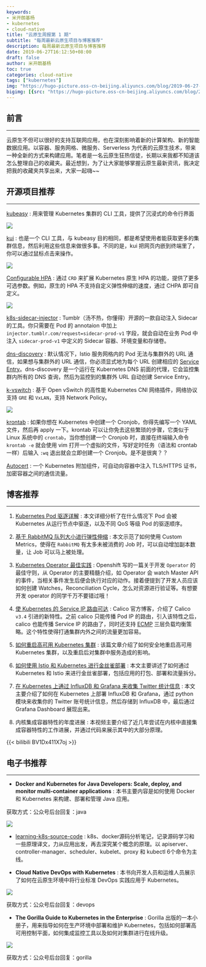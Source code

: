 ```yaml
---
keywords:
- 米开朗基杨
- kubernetes
- cloud-native
title: "云原生周报第 1 期"
subtitle: "每周最新云原生项目与博客推荐"
description: 每周最新云原生项目与博客推荐
date: 2019-06-27T16:12:50+08:00
draft: false
author: 米开朗基杨
toc: true
categories: cloud-native
tags: ["kubernetes"]
img: "https://hugo-picture.oss-cn-beijing.aliyuncs.com/blog/2019-06-27-D2pZj7NX0AAMG97.jpg"
bigimg: [{src: "https://hugo-picture.oss-cn-beijing.aliyuncs.com/blog/2019-04-27-080627.jpg"}]
---
```


## 前言

----

云原生不但可以很好的支持互联网应用，也在深刻影响着新的计算架构、新的智能数据应用。以容器、服务网格、微服务、Serverless 为代表的云原生技术，带来一种全新的方式来构建应用。笔者是一名云原生狂热信徒，长期以来我都不知道该怎么整理自己的收藏夹。最近想到，为了让大家能够掌握云原生最新资讯，我决定把我的收藏夹共享出来，大家一起嗨~~

## 开源项目推荐

----

[kubeasy](https://github.com/marcenacp/kubeasy) : 用来管理 Kubernetes 集群的 CLI 工具，提供了沉浸式的命令行界面

![](https://jsd.onmicrosoft.cn/gh/yangchuansheng/imghosting6@main/uPic/1_IXbGxeofG5r4FUOUE0k9_g.gif)

[kui](https://github.com/IBM/kui) : 也是一个 CLI 工具，与 kubeasy 目的相同，都是希望使用者能获取更多的集群信息，然后利用这些信息来做很多事。不同的是，kui 把网页内嵌到终端里了，你可以通过鼠标点击来操作。

![](https://jsd.onmicrosoft.cn/gh/yangchuansheng/imghosting6@main/uPic/1_YyWzawiJBmvrxfXnegJTzA.gif)

[Configurable HPA](https://github.com/postmates/configurable-hpa) : 通过 `CRD` 来扩展 Kubernetes 原生 HPA 的功能，提供了更多可选参数。例如，原生的 HPA 不支持自定义弹性伸缩的速度，通过 CHPA 即可自定义。

![](https://jsd.onmicrosoft.cn/gh/yangchuansheng/imghosting6@main/uPic/2019-06-24-060828.jpg)

[k8s-sidecar-injector](github.com/tumblr/k8s-sidecar-injector) : Tumblr（汤不热，你懂得）开源的一款自动注入 Sidecar 的工具。你只需要在 Pod 的 annotaion 中加上 `injector.tumblr.com/request=sidecar-prod-v1` 字段，就会自动在业务 Pod 中注入 `sidecar-prod-v1` 中定义的 Sidecar 容器、环境变量和存储卷。

[dns-discovery](https://github.com/istio-ecosystem/dns-discovery) : 默认情况下，Istio 服务网格内的 Pod 无法与集群外的 URL 通信，如果想与集群外的 URL 通信，你必须显式地为每个 URL 创建相应的 [Service Entry](https://istio.io/docs/reference/config/networking/v1alpha3/service-entry/)。dns-discovery 是一个运行在 Kubernetes DNS 前面的代理，它会监控集群内所有的 DNS 查询，然后为监控到的集群外 URL 自动创建 Service Entry。

[k-vswitch](https://github.com/k-vswitch/k-vswitch) : 基于 Open vSwitch 的高性能 Kubernetes CNI 网络插件，网络协议支持 `GRE` 和 `VxLAN`，支持 Network Policy。

![](https://jsd.onmicrosoft.cn/gh/yangchuansheng/imghosting6@main/uPic/2019-06-24-064500.jpg)

[krontab](https://github.com/jacobtomlinson/krontab) : 如果你想在 Kubernetes 中创建一个 Cronjob，你得先编写一个 YAML 文件，然后再 apply 一下。krontab 可以让你免去这些繁琐的步骤，它类似于 Linux 系统中的 `crontab`，当你想创建一个 Cronjob 时，直接在终端输入命令 `krontab -e` 就会使用 vim 打开一个虚拟的文件，写好定时任务（语法和 crontab 一样）后输入 `:wq` 退出就会立即创建一个 Cronjob。是不是很爽？？

[Autocert](https://github.com/smallstep/autocert) : 一个 Kubernetes 附加组件，可自动向容器中注入 TLS/HTTPS 证书，加密容器之间的通信流量。

## 博客推荐

----

1. [Kubernetes Pod 驱逐详解](/posts/kubernetes-eviction/) : 本文详细分析了在什么情况下 Pod 会被 Kubernetes 从运行节点中驱逐，以及不同 QoS 等级 Pod 的驱逐顺序。

2. [基于 RabbitMQ 队列大小进行弹性伸缩](https://itnext.io/kubernetes-workers-autoscaling-based-on-rabbitmq-queue-size-cb0803193cdf) : 本文示范了如何使用 Custom Metrics，使得在 `RabbitMQ` 有太多未被消费的 Job 时，可以自动增加副本数量，让 Job 可以马上被处理。 

3. [Kubernetes Operator 最佳实践](https://blog.openshift.com/kubernetes-operators-best-practices/) : Openshift 写的一篇关于开发 `Operator` 的最佳守则，从 Operator 的主要精髓介绍，如 Operator 会 watch Master API 的事件，当相关事件发生后便会执行对应的动作。接着便提到了开发人员应该如何创建 Watches，Reconciliation Cycle，怎么对资源进行验证等。有想要开发 operator 的同学千万不要错过哦！

4. [使 Kubernetes 的 Service IP 路由可达](https://www.projectcalico.org/kubernetes-service-ip-route-advertisement/) : Calico 官方博客，介绍了 Calico `v3.4` 引进的新特性。之前 calico 只能传播 Pod IP 的路由，引入该特性之后，calico 也能传播 Service IP 的路由了，同时还支持 [ECMP](https://www.wikiwand.com/zh/%E7%AD%89%E5%83%B9%E5%A4%9A%E8%B7%AF%E5%BE%91%E8%B7%AF%E7%94%B1) 三层负载均衡策略。这个特性使得打通集群内外之间的流量更加容易。

5. [如何重启高可用 Kubernetes 集群](https://medium.com/@liejuntao001/how-to-reboot-highly-available-kubernetes-cluster-5a9df4daecf) : 该篇文章介绍了如何安全地重启高可用 Kubernetes 集群，以及重启后对集群中服务造成的影响。

6. [如何使用 Istio 和 Kubernetes 进行金丝雀部署](https://www.digitalocean.com/community/tutorials/how-to-do-canary-deployments-with-istio-and-kubernetes) : 本文主要讲述了如何通过 Kubernetes 和 Istio 来进行金丝雀部署，包括应用的打包、部署和流量拆分。

7. [在 Kubernetes 上通过 InfluxDB 和 Grafana 来收集 Twitter 统计信息](https://opensource.com/article/19/2/deploy-influxdb-grafana-kubernetes) : 本文主要介绍了如何在 Kubernetes 上部署 InfluxDB 和 Grafana，通过 python 模块来收集你的 Twitter 账号统计信息，然后存储到 InfluxDB 中，最后通过 Grafana Dashboard 展现出来。 

8. 内核集成容器特性的年度进展 : 本视频主要介绍了近几年尝试在内核中直接集成容器特性的工作进展，并通过代码来展示其中的大部分原理。

{{< bilibili BV1Dx411X7oj >}}

## 电子书推荐

----

+ **Docker and Kubernetes for Java Developers: Scale, deploy, and monitor multi-container applications** : 本书主要内容是如何使用 Docker 和 Kubernetes 来构建、部署和管理 Java 应用。

获取方式：公众号后台回复：java

![](https://jsd.onmicrosoft.cn/gh/yangchuansheng/imghosting6@main/uPic/2019-06-24-080754.jpg)

+ [learning-k8s-source-code](https://github.com/Kevin-fqh/learning-k8s-source-code) : k8s、docker源码分析笔记，记录源码学习和一些原理译文，力从应用出发，再去深究某个概念的原理。以 apiserver、controller-manager、scheduler、kubelet、proxy 和 kubectl 6个命令为主线。

+ **Cloud Native DevOps with Kubernetes** : 本书向开发人员和运维人员展示了如何在云原生环境中将行业标准 DevOps 实践应用于 Kubernetes。

![](https://jsd.onmicrosoft.cn/gh/yangchuansheng/imghosting6@main/uPic/2019-06-24-103854.jpg)

获取方式：公众号后台回复：devops

+ **The Gorilla Guide to Kubernetes in the Enterprise** : Gorilla 出版的一本小册子，用来指导如何在生产环境中部署和维护 Kubernetes，包括如何部署高可用控制平面，如何集成监控工具以及如何对集群进行在线升级。

![](https://jsd.onmicrosoft.cn/gh/yangchuansheng/imghosting6@main/uPic/2019-06-27-2019-06-27-055136.2.jpg)

获取方式：公众号后台回复：gorilla
